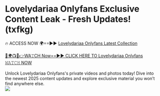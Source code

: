# Lovelydariaa Onlyfans Exclusive Content Leak - Fresh Updates! (txfkg)

🔥 ACCESS NOW 🌍==►► <a href="https://tinyurl.com/kvy9nzfs" rel="nofollow">Lovelydariaa Onlyfans Latest Collection</a>
<br><br>
[🔴🌍📺📱👉WA𝚃CH Now==►► CLICK HERE TO Lovelydariaa Onlyfans 𝚆𝙰𝚃𝙲𝙷 NOW](https://tinyurl.com/kvy9nzfs)
<br><br>
Unlock Lovelydariaa Onlyfans's private videos and photos today! Dive into the newest 2025 content updates and explore exclusive material you won’t find anywhere else.
<br>
<a href="https://tinyurl.com/kvy9nzfs" rel="nofollow" data-target="animated-image.originalLink"><img src="https://camo.githubusercontent.com/8a4f000d20f83aca3bf7ec5f350d767afa0574a8a352519fd8cfa583a6f93a33/68747470733a2f2f692e696d6775722e636f6d2f644a486b345a712e676966" data-canonical-src="https://i.imgur.com/dJHk4Zq.gif" style="max-width: 100%; display: inline-block;" data-target="animated-image.originalImage"></a>
<br>
